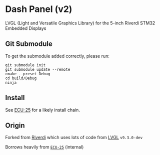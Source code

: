 # Dash Panel (v2)
LVGL (Light and Versatile Graphics Library) for the 5-inch Riverdi STM32 Embedded Displays

## Git Submodule
To get the submodule added correctly, please run:
```
git submodule init
git submodule update --remote
cmake --preset Debug
cd build/Debug
ninja
```

## Install
See [ECU-25](https://github.com/Gaucho-Racing/ECU-25) for a likely install chain.

## Origin
Forked from [Riverdi](https://github.com/riverdi/riverdi-50-stm32u5-lvgl) which uses lots of code from [LVGL](https://github.com/lvgl/lvgl) `v9.3.0-dev`

Borrows heavily from [`ECU-25`](https://github.com/Gaucho-Racing/ECU-25) (internal)
